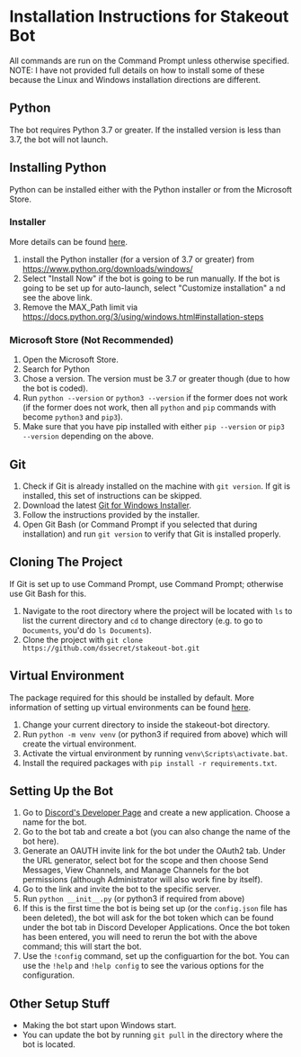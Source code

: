 # Installation Instructions for Stakeout Bot

All commands are run on the Command Prompt unless otherwise specified. NOTE: I have not provided full details on how 
to install some of these because the Linux and Windows installation directions are different.

## Python
The bot requires Python 3.7 or greater. If the installed version is less than 3.7, the bot will not launch.

## Installing Python
Python can be installed either with the Python installer or from the Microsoft Store.

### Installer
More details can be found [here](https://docs.python.org/3/using/windows.html#installation-steps).

1. install the Python installer (for a version of 3.7 or greater) from https://www.python.org/downloads/windows/
2. Select "Install Now" if the bot is going to be run manually. If the bot is going to be set up for auto-launch, 
   select "Customize installation" a nd see the above link.
3. Remove the MAX_Path limit via https://docs.python.org/3/using/windows.html#installation-steps

### Microsoft Store (Not Recommended)
1. Open the Microsoft Store.
2. Search for Python
3. Chose a version. The version must be 3.7 or greater though (due to how the bot is coded).
4. Run `python --version` or `python3 --version` if the former does not work (if the former does not work, then all 
   `python` and `pip` commands with become `python3` and `pip3`).
5. Make sure that you have pip installed with either `pip --version` or `pip3 --version` depending on the above.

## Git
1. Check if Git is already installed on the machine with `git version`. If git is installed, this set of instructions 
   can be skipped.
2. Download the latest [Git for Windows Installer](https://gitforwindows.org/).
3. Follow the instructions provided by the installer.
4. Open Git Bash (or Command Prompt if you selected that during installation) and run `git version` to
   verify that Git is installed properly.
   
## Cloning The Project
If Git is set up to use Command Prompt, use Command Prompt; otherwise use Git Bash for this.

1. Navigate to the root directory where the project will be located with `ls` to list the current directory and `cd` 
   to change directory (e.g. to go to `Documents`, you'd do `ls Documents`).
2. Clone the project with `git clone https://github.com/dssecret/stakeout-bot.git`

## Virtual Environment
The package required for this should be installed by default. More information of setting up virtual environments 
can be found [here](https://docs.python.org/3/tutorial/venv.html#creating-virtual-environments).

1. Change your current directory to inside the stakeout-bot directory.
2. Run `python -m venv venv` (or python3 if required from above) which will create the virtual environment.
3. Activate the virtual environment by running `venv\Scripts\activate.bat`.
4. Install the required packages with `pip install -r requirements.txt`.

## Setting Up the Bot
1. Go to [Discord's Developer Page](https://discord.com/developers/applications) and create a new application. 
   Choose a name for the bot.
2. Go to the bot tab and create a bot (you can also change the name of the bot here).
3. Generate an OAUTH invite link for the bot under the OAuth2 tab. Under the URL generator, select bot for the scope 
   and then choose Send Messages, View Channels, and Manage Channels for the bot permissions (although Administrator 
   will also work fine by itself).
4. Go to the link and invite the bot to the specific server.
5. Run `python __init__.py` (or python3 if required from above)
6. If this is the first time the bot is being set up (or the `config.json` file has been deleted), the bot will ask 
   for the bot token which can be found under the bot tab in Discord Developer Applications. Once the bot token has 
   been entered, you will need to rerun the bot with the above command; this will start the bot.
7. Use the `!config` command, set up the configuartion for the bot. You can use the `!help` and `!help config` to see 
   the various options for the configuration.

## Other Setup Stuff
 - Making the bot start upon Windows start.
 - You can update the bot by running `git pull` in the directory where the bot is located.